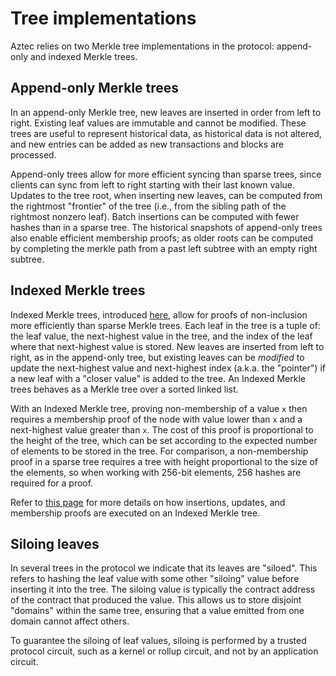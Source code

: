 # Tree implementations

Aztec relies on two Merkle tree implementations in the protocol: append-only and indexed Merkle trees.

## Append-only Merkle trees

In an append-only Merkle tree, new leaves are inserted in order from left to right. Existing leaf values are immutable and cannot be modified. These trees are useful to represent historical data, as historical data is not altered, and new entries can be added as new transactions and blocks are processed.

Append-only trees allow for more efficient syncing than sparse trees, since clients can sync from left to right starting with their last known value. Updates to the tree root, when inserting new leaves, can be computed from the rightmost "frontier" of the tree (i.e., from the sibling path of the rightmost nonzero leaf). Batch insertions can be computed with fewer hashes than in a sparse tree. The historical snapshots of append-only trees also enable efficient membership proofs; as older roots can be computed by completing the merkle path from a past left subtree with an empty right subtree.

## Indexed Merkle trees

Indexed Merkle trees, introduced [here](https://eprint.iacr.org/2021/1263.pdf), allow for proofs of non-inclusion more efficiently than sparse Merkle trees. Each leaf in the tree is a tuple of: the leaf value, the next-highest value in the tree, and the index of the leaf where that next-highest value is stored. New leaves are inserted from left to right, as in the append-only tree, but existing leaves can be _modified_ to update the next-highest value and next-highest index (a.k.a. the "pointer") if a new leaf with a "closer value" is added to the tree. An Indexed Merkle trees behaves as a Merkle tree over a sorted linked list.

With an Indexed Merkle tree, proving non-membership of a value `x` then requires a membership proof of the node with value lower than `x` and a next-highest value greater than `x`. The cost of this proof is proportional to the height of the tree, which can be set according to the expected number of elements to be stored in the tree. For comparison, a non-membership proof in a sparse tree requires a tree with height proportional to the size of the elements, so when working with 256-bit elements, 256 hashes are required for a proof.

Refer to [this page](/aztec/concepts/storage/trees/indexed_merkle_tree) for more details on how insertions, updates, and membership proofs are executed on an Indexed Merkle tree.

<!-- Q: should we embed the diagrams and pseudocode here, instead of linking? -->

## Siloing leaves

In several trees in the protocol we indicate that its leaves are "siloed". This refers to hashing the leaf value with some other "siloing" value before inserting it into the tree. The siloing value is typically the contract address of the contract that produced the value. This allows us to store disjoint "domains" within the same tree, ensuring that a value emitted from one domain cannot affect others.

To guarantee the siloing of leaf values, siloing is performed by a trusted protocol circuit, such as a kernel or rollup circuit, and not by an application circuit.
